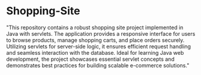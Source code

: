 # Shopping-Site
"This repository contains a robust shopping site project implemented in Java with servlets. The application provides a responsive interface for users to browse products, manage shopping carts, and place orders securely. Utilizing servlets for server-side logic, it ensures efficient request handling and seamless interaction with the database. Ideal for learning Java web development, the project showcases essential servlet concepts and demonstrates best practices for building scalable e-commerce solutions."
